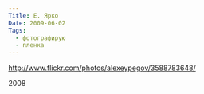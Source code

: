 ```yaml
---
Title: Е. Ярко
Date: 2009-06-02
Tags:
  - фотографирую
  - пленка
---
```


http://www.flickr.com/photos/alexeypegov/3588783648/

2008